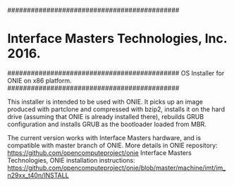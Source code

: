 ############################################
# Interface Masters Technologies, Inc. 2016.
############################################
OS Installer for ONIE on x86 platform.
############################################

This installer is intended to be used with ONIE.
It picks up an image produced with partclone and compressed with bzip2, installs it on the hard drive
(assuming that ONIE is already installed there), rebuilds GRUB configuration and installs GRUB as the
bootloader loaded from MBR.

The current version works with Interface Masters hardware, and is compatible with master branch of ONIE.
More details in ONIE repository:
https://github.com/opencomputeproject/onie
Interface Masters Technologies, ONIE installation instructions:
https://github.com/opencomputeproject/onie/blob/master/machine/imt/im_n29xx_t40n/INSTALL
